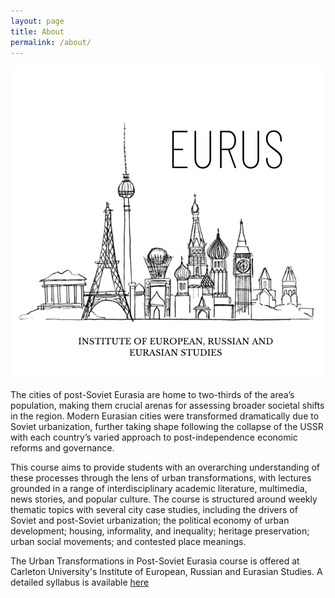```yaml
---
layout: page
title: About
permalink: /about/
---
```


![](assets/EURUS.png)

The cities of post-Soviet Eurasia are home to two-thirds of the area’s population, making them crucial arenas for assessing broader societal shifts in the region. Modern Eurasian cities were transformed dramatically due to Soviet urbanization, further taking shape following the collapse of the USSR with each country’s varied approach to post-independence economic reforms and governance.

This course aims to provide students with an overarching understanding of these processes through the lens of urban transformations, with lectures grounded in a range of interdisciplinary academic literature, multimedia, news stories, and popular culture. The course is structured around weekly thematic topics with several city case studies, including the drivers of Soviet and post-Soviet urbanization; the political economy of urban development; housing, informality, and inequality; heritage preservation; urban social movements; and contested place meanings.

The Urban Transformations in Post-Soviet Eurasia course is offered at Carleton University's Institute of European, Russian and Eurasian Studies. A detailed syllabus is available [here](https://carleton.ca/eurus/wp-content/uploads/UTPSE_Course_Outline_April06_2021.pdf)
